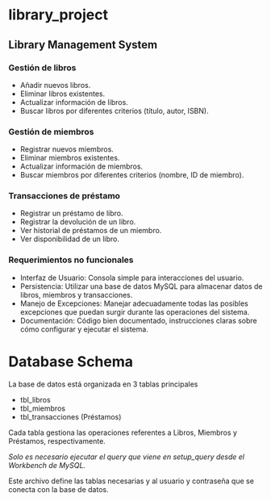 # library_project

## **Library Management System**

### Gestión de libros
- Añadir nuevos libros.
- Eliminar libros existentes.
- Actualizar información de libros. 
- Buscar libros por diferentes criterios (título, autor, ISBN).

### Gestión de miembros
- Registrar nuevos miembros.
- Eliminar miembros existentes.
- Actualizar información de miembros.
- Buscar miembros por diferentes criterios (nombre, ID de miembro).

### Transacciones de préstamo
- Registrar un préstamo de libro.
- Registrar la devolución de un libro. 
- Ver historial de préstamos de un miembro.
- Ver disponibilidad de un libro.
 
### Requerimientos no funcionales  
- Interfaz de Usuario: Consola simple para interacciones del usuario.
- Persistencia: Utilizar una base de datos MySQL para almacenar datos de libros, miembros y transacciones.
- Manejo de Excepciones: Manejar adecuadamente todas las posibles excepciones que puedan surgir durante las operaciones del sistema.
- Documentación: Código bien documentado, instrucciones claras sobre cómo configurar y ejecutar el sistema.

# Database Schema

La base de datos está organizada en 3 tablas principales
  - tbl_libros
  - tbl_miembros
  - tbl_transacciones (Préstamos)

Cada tabla gestiona las operaciones referentes a Libros, Miembros y Préstamos, respectivamente.

*Solo es necesario ejecutar el query que viene en setup_query desde el Workbench de MySQL.*

Este archivo define las tablas necesarias y al usuario y contraseña que se conecta con la base de datos.
